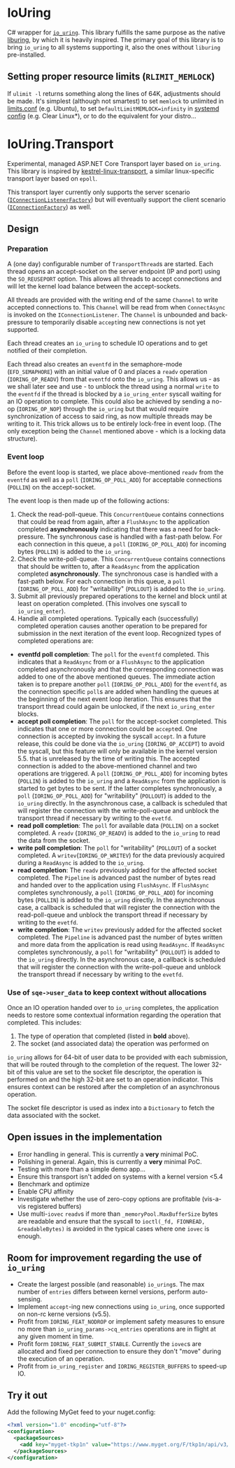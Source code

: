 # IoUring

C# wrapper for [`io_uring`](https://kernel.dk/io_uring.pdf). This library fulfills the same purpose as the native [liburing](https://github.com/axboe/liburing), by which it is heavily inspired.
The primary goal of this library is to bring `io_uring` to all systems supporting it, also the ones without `liburing` pre-installed.

## Setting proper resource limits (`RLIMIT_MEMLOCK`)

If `ulimit -l` returns something along the lines of 64K, adjustments should be made.
It's simplest (although not smartest) to set `memlock` to unlimited in [limits.conf](https://linux.die.net/man/5/limits.conf) (e.g. Ubuntu), to set `DefaultLimitMEMLOCK=infinity` in [systemd config](https://jlk.fjfi.cvut.cz/arch/manpages/man/systemd-system.conf.5) (e.g. Clear Linux*), or to do the equivalent for your distro...

# IoUring.Transport

Experimental, managed ASP.NET Core Transport layer based on `io_uring`. This library is inspired by [kestrel-linux-transport](https://github.com/redhat-developer/kestrel-linux-transport/), a similar linux-specific transport layer based  on `epoll`.

This transport layer currently only supports the server scenario ([`IConnectionListenerFactory`](https://docs.microsoft.com/en-us/dotnet/api/microsoft.aspnetcore.connections.iconnectionlistenerfactory?view=aspnetcore-3.1)) but will eventually support the client scenario ([`IConnectionFactory`](https://docs.microsoft.com/en-us/dotnet/api/microsoft.aspnetcore.connections.iconnectionfactory?view=aspnetcore-3.1)) as well.

## Design

### Preparation

A (one day) configurable number of `TransportThread`s are started. Each thread opens an accept-socket on the server endpoint (IP and port) using the `SO_REUSEPORT` option. This allows all threads to accept connections and will let the kernel load balance between the accept-sockets.

All threads are provided with the writing end of the same `Channel` to write accepted connections to. This `Channel` will be read from when `ConnectAsync` is invoked on the `IConnectionListener`. The `Channel` is unbounded and back-pressure to temporarily disable `accept`ing new connections is not yet supported.  

Each thread creates an `io_uring` to schedule IO operations and to get notified of their completion.

Each thread also creates an `eventfd` in the semaphore-mode (`EFD_SEMAPHORE`) with an initial value of 0 and places a `readv` operation (`IORING_OP_READV`) from that `eventfd` onto the `io_uring`. This allows us - as we shall later see and use - to unblock the thread using a normal `write` to the `eventfd` if the thread is blocked by a `io_uring_enter` syscall waiting for an IO operation to complete. This could also be achieved by sending a no-op (`IORING_OP_NOP`) through the `io_uring` but that would require synchronization of access to said ring, as now multiple threads may be writing to it. This trick allows us to be entirely lock-free in event loop. (The only exception being the `Channel` mentioned above - which is a locking data structure).

### Event loop

Before the event loop is started, we place above-mentioned `readv` from the `eventfd` as well as a `poll` (`IORING_OP_POLL_ADD`) for acceptable connections (`POLLIN`) on the accept-socket.

The event loop is then made up of the following actions:

1. Check the read-poll-queue. This `ConcurrentQueue` contains connections that could be read from again, after a `FlushAsync` to the application completed **asynchronously** indicating that there was a need for back-pressure. The synchronous case is handled with a fast-path below. For each connection in this queue, a `poll` (`IORING_OP_POLL_ADD`) for incoming bytes (`POLLIN`) is added to the `io_uring`.
2. Check the write-poll-queue. This `ConcurrentQueue` contains connections that should be written to, after a `ReadAsync` from the application completed **asynchronously**. The synchronous case is handled with a fast-path below. For each connection in this queue, a `poll` (`IORING_OP_POLL_ADD`) for "writability" (`POLLOUT`) is added to the `io_uring`.
3. Submit all previously prepared operations to the kernel and block until at least on operation completed. (This involves one syscall to `io_uring_enter`).
4. Handle all completed operations. Typically each (successfully) completed operation causes another operation to be prepared for submission in the next iteration of the event loop. Recognized types of completed operations are:

* **eventfd poll completion**: The `poll` for the `eventfd` completed. This indicates that a `ReadAsync` from or a `FlushAsync` to the application completed asynchronously and that the corresponding connection was added to one of the above mentioned queues. The immediate action taken is to prepare another `poll` (`IORING_OP_POLL_ADD`) for the `eventfd`, as the connection specific `poll`s are added when handling the queues at the beginning of the next event loop iteration. This ensures that the transport thread could again be unlocked, if the next `io_uring_enter` blocks.
* **accept poll completion**: The `poll` for the accept-socket completed. This indicates that one or more connection could be `accept`ed. One connection is accepted by invoking the syscall `accept`. In a future release, this could be done via the `io_uring` (`IORING_OP_ACCEPT`) to avoid the syscall, but this feature will only be available in the kernel version 5.5. that is unreleased by the time of writing this. The accepted connection is added to the above-mentioned channel and two operations are triggered. A `poll` (`IORING_OP_POLL_ADD`) for incoming bytes (`POLLIN`) is added to the `io_uring` and a `ReadAsync` from the application is started to get bytes to be sent. If the latter completes synchronously, a `poll` (`IORING_OP_POLL_ADD`) for "writability" (`POLLOUT`) is added to the `io_uring` directly. In the asynchronous case, a callback is scheduled that will register the connection with the write-poll-queue and unblock the transport thread if necessary by writing to the `evetfd`.
* **read poll completion**: The `poll` for available data (`POLLIN`) on a socket completed. A `readv` (`IORING_OP_READV`) is added to the `io_uring` to read the data from the socket.
* **write poll completion**: The `poll` for "writability" (`POLLOUT`) of a socket completed. A `writev`(`IORING_OP_WRITEV`) for the data previously acquired during a `ReadAsync` is added to the `io_uring`.
* **read completion**: The `readv` previously added for the affected socket completed. The `Pipeline` is advanced past the number of bytes read and handed over to the application using `FlushAsync`. If `FlushAsync` completes synchronously, a `poll` (`IORING_OP_POLL_ADD`) for incoming bytes (`POLLIN`) is added to the `io_uring` directly. In the asynchronous case, a callback is scheduled that will register the connection with the read-poll-queue and unblock the transport thread if necessary by writing to the `evetfd`.
* **write completion**: The `writev` previously added for the affected socket completed. The `Pipeline` is advanced past the number of bytes written and more data from the application is read using `ReadAsync`. If `ReadAsync` completes synchronously, a `poll` for "writability" (`POLLOUT`) is added to the `io_uring` directly. In the asynchronous case, a callback is scheduled that will register the connection with the write-poll-queue and unblock the transport thread if necessary by writing to the `evetfd`.

### Use of `sqe->user_data` to keep context without allocations

Once an IO operation handed over to `io_uring` completes, the application needs to restore some contextual information regarding the operation that completed. This includes:

1. The type of operation that completed (listed in **bold** above).
2. The socket (and associated data) the operation was performed on

`io_uring` allows for 64-bit of user data to be provided with each submission, that will be routed through to the completion of the request. The lower 32-bit of this value are set to the socket file descriptor, the operation is performed on and the high 32-bit are set to an operation indicator. This ensures context can be restored after the completion of an asynchronous operation.

The socket file descriptor is used as index into a `Dictionary` to fetch the data associated with the socket.

## Open issues in the implementation

* Error handling in general. This is currently a **very** minimal PoC.
* Polishing in general. Again, this is currently a **very** minimal PoC.
* Testing with more than a simple demo app...
* Ensure this transport isn't added on systems with a kernel version <5.4
* Benchmark and optimize
* Enable CPU affinity
* Investigate whether the use of zero-copy options are profitable (vis-a-vis registered buffers)
* Use multi-`iovec` `readv`s if more than `_memoryPool.MaxBufferSize` bytes are readable and ensure that the syscall to `ioctl(_fd, FIONREAD, &readableBytes)` is avoided in the typical cases where one `iovec` is enough.

## Room for improvement regarding the use of `io_uring`

* Create the largest possible (and reasonable) `io_uring`s. The max number of `entries` differs between kernel versions, perform auto-sensing.
* Implement `accept`-ing new connections using `io_uring`, once supported on non-rc kerne versions (v5.5).
* Profit from `IORING_FEAT_NODROP` or implement safety measures to ensure no more than `io_uring_params->cq_entries` operations are in flight at any given moment in time.
* Profit form `IORING_FEAT_SUBMIT_STABLE`. Currently the `iovec`s are allocated and fixed per connection to ensure they don't "move" during the execution of an operation.
* Profit from `io_uring_register` and `IORING_REGISTER_BUFFERS` to speed-up IO.

## Try it out

Add the following MyGet feed to your nuget.config:

```xml
<?xml version="1.0" encoding="utf-8"?>
<configuration>
  <packageSources>
    <add key="myget-tkp1n" value="https://www.myget.org/F/tkp1n/api/v3/index.json" />
  </packageSources>
</configuration>
```

